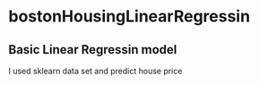 # bostonHousingLinearRegressin
## Basic Linear Regressin model
I used sklearn data set and predict house price
